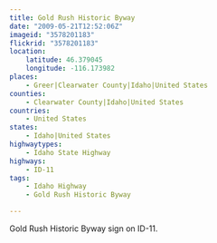 ```yaml
---
title: Gold Rush Historic Byway
date: "2009-05-21T12:52:06Z"
imageid: "3578201183"
flickrid: "3578201183"
location:
    latitude: 46.379045
    longitude: -116.173982
places:
    - Greer|Clearwater County|Idaho|United States
counties:
    - Clearwater County|Idaho|United States
countries:
    - United States
states:
    - Idaho|United States
highwaytypes:
    - Idaho State Highway
highways:
    - ID-11
tags:
    - Idaho Highway
    - Gold Rush Historic Byway

---
```

Gold Rush Historic Byway sign on ID-11.